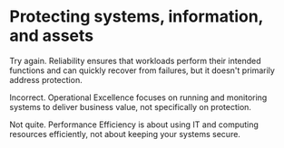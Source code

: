 # Protecting systems, information, and assets

Try again. Reliability ensures that workloads perform their intended functions and can quickly recover from failures, but it doesn't primarily address protection.

Incorrect. Operational Excellence focuses on running and monitoring systems to deliver business value, not specifically on protection.

Not quite. Performance Efficiency is about using IT and computing resources efficiently, not about keeping your systems secure.